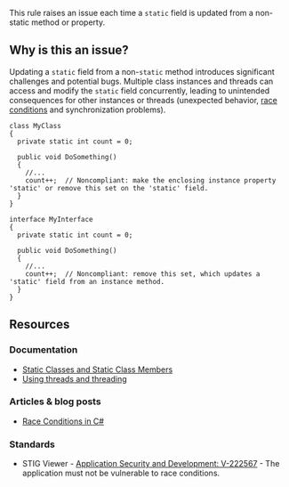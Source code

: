 This rule raises an issue each time a `static` field is updated from a non-static method or property.

## Why is this an issue?

Updating a `static` field from a non-`static` method introduces significant challenges and potential bugs. Multiple class
instances and threads can access and modify the `static` field concurrently, leading to unintended consequences for other instances or
threads (unexpected behavior, [race conditions](https://www.c-sharpcorner.com/UploadFile/1d42da/race-conditions-in-threading-C-Sharp/) and
synchronization problems).

    class MyClass
    {
      private static int count = 0;
    
      public void DoSomething()
      {
        //...
        count++;  // Noncompliant: make the enclosing instance property 'static' or remove this set on the 'static' field.
      }
    }
    
    interface MyInterface
    {
      private static int count = 0;
    
      public void DoSomething()
      {
        //...
        count++;  // Noncompliant: remove this set, which updates a 'static' field from an instance method.
      }
    }

## Resources

### Documentation

- [Static
  Classes and Static Class Members](https://learn.microsoft.com/en-us/dotnet/csharp/programming-guide/classes-and-structs/static-classes-and-static-class-members)
- [Using threads and threading](https://learn.microsoft.com/en-us/dotnet/standard/threading/using-threads-and-threading)

### Articles & blog posts

- [Race Conditions in C#](https://www.c-sharpcorner.com/UploadFile/1d42da/race-conditions-in-threading-C-Sharp/)

### Standards

- STIG Viewer - [Application Security and
  Development: V-222567](https://stigviewer.com/stig/application_security_and_development/2023-06-08/finding/V-222567) - The application must not be vulnerable to race conditions.
